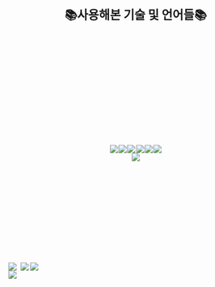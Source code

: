 
<div align=center style="font-size: 20px; font-weight: bold"><h3>📚사용해본 기술 및 언어들📚<h3></div>

<div align=center style="display: flex; justify-content:space-around; flex-wrap: wrap; padding: 200px">
  <img src="https://img.shields.io/badge/html5-E34F26?style=for-the-badge&logo=html5&logoColor=white"  />
  <img src="https://img.shields.io/badge/css3-1572B6?style=for-the-badge&logo=css3&logoColor=white"  />
  <img src="https://img.shields.io/badge/JavaScript-F7DF1E?style=for-the-badge&logo=JavaScript&logoColor=white"  />
  <img src="https://img.shields.io/badge/React-20232A?style=for-the-badge&logo=react&logoColor=white"  />
  <img src="https://img.shields.io/badge/MUI-007FFF?style=for-the-badge&logo=MUI&logoColor=white" />
  <img src="https://img.shields.io/badge/styled components-DB7093?style=for-the-badge&logo=styled components&logoColor=white" />
  <img src="https://img.shields.io/badge/Axios-5A29E4?style=for-the-badge&logo=Axios&logoColor=white" />
 </div>

<div>
  <img src=https://github-readme-stats.vercel.app/api?username=KimJunpyo&show_icons=true align=left>
  <img src=https://github-readme-stats.vercel.app/api/top-langs/?username=KimJunpyo&show_icons=true&hide_border=true&title_color=004386&icon_color=004386&layout=compact align=left style="display:inline; margin-left: 5px;">
</div>

<div>
  <a href="https://hits.seeyoufarm.com"><img src="https://hits.seeyoufarm.com/api/count/incr/badge.svg?url=https%3A%2F%2Fgithub.com%2FKimJunpyo&count_bg=%2379C83D&title_bg=%23555555&icon=&icon_color=%23E7E7E7&title=hits&edge_flat=false" style="display: block"/>
  </a>
</div>
<div>
  <a href="https://velog.io/@player1552"><img src=https://velog-readme-stats.vercel.app/api/badge?name=kimjunpyo style="display:inline"></a>
</div>
